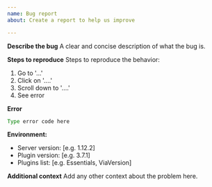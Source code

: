 ```yaml
---
name: Bug report
about: Create a report to help us improve

---
```


**Describe the bug**
A clear and concise description of what the bug is.

**Steps to reproduce**
Steps to reproduce the behavior:
1. Go to '...'
2. Click on '....'
3. Scroll down to '....'
4. See error

**Error**
```java
Type error code here
```

**Environment:**
 - Server version: [e.g. 1.12.2]
 - Plugin version: [e.g. 3.7.1]
 - Plugins list: [e.g. Essentials, ViaVersion]

**Additional context**
Add any other context about the problem here.
